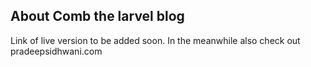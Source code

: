 
## About Comb the larvel blog

Link of live version to be added soon.
In the meanwhile also check out pradeepsidhwani.com 
